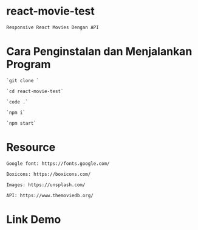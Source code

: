 # react-movie-test

    Responsive React Movies Dengan API

# Cara Penginstalan dan Menjalankan Program

    `git clone `

    `cd react-movie-test`

    `code .`

    `npm i`

    `npm start`

# Resource

    Google font: https://fonts.google.com/

    Boxicons: https://boxicons.com/

    Images: https://unsplash.com/

    API: https://www.themoviedb.org/

# Link Demo
